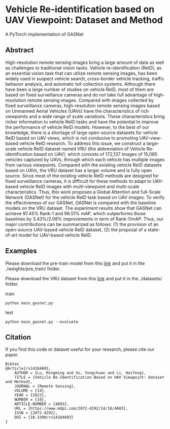 # Vehicle Re-identification based on UAV Viewpoint: Dataset and Method

A PyTorch implementation of GASNet

## Abstract

High-resolution remote sensing images bring a large amount of data as well as challenges to traditional vision tasks. Vehicle re-identification (ReID), as an essential vision task that can utilize remote sensing images, has been widely used in suspect vehicle search, cross-border vehicle tracking, traffic behavior analysis, and automatic toll collection systems. Although there have been a large number of studies on vehicle ReID, most of them are based on fixed surveillance cameras and do not take full advantage of high-resolution remote sensing images. Compared with images collected by fixed surveillance cameras, high-resolution remote sensing images based on Unmanned Aerial Vehicles (UAVs) have the characteristics of rich viewpoints and a wide range of scale variations. These characteristics bring richer information to vehicle ReID tasks and have the potential to improve the performance of vehicle ReID models. However, to the best of our knowledge, there is a shortage of large open-source datasets for vehicle ReID based on UAV views, which is not conducive to promoting UAV-view-based vehicle ReID research. To address this issue, we construct a large-scale vehicle ReID dataset named VRU (the abbreviation of Vehicle Re-identification based on UAV), which consists of 172,137 images of 15,085 vehicles captured by UAVs, through which each vehicle has multiple images from various viewpoints. Compared with the existing vehicle ReID datasets based on UAVs, the VRU dataset has a larger volume and is fully open source. Since most of the existing vehicle ReID methods are designed for fixed surveillance cameras, it is difficult for these methods to adapt to UAV-based vehicle ReID images with multi-viewpoint and multi-scale characteristics. Thus, this work proposes a Global Attention and full-Scale Network (GASNet) for the vehicle ReID task based on UAV images. To verify the effectiveness of our GASNet, GASNet is compared with the baseline models on the VRU dataset. The experiment results show that GASNet can achieve 97.45% Rank-1 and 98.51% mAP, which outperforms those baselines by 3.43%/2.08% improvements in term of Rank-1/mAP. Thus, our major contributions can be summarized as follows: (1) the provision of an open-source UAV-based vehicle ReID dataset, (2) the proposal of a state-of-art model for UAV-based vehicle ReID.

## Examples

Please download the pre-train model from this [link](https://pan.baidu.com/s/1XPSgZI92ClK8lcas_v9sRg?pwd=hqj0) and put it in the ./weights/pre_train/ folder.

Please download the VRU dataset from this [link](https://github.com/GeoX-Lab/ReID/tree/main/VRU) and put it in the ./datasets/ folder.

train

`python main_gasnet.py`

test

`python main_gasnet.py --evaluate`

## Citation

If you find this code or dataset useful for your research, please cite our paper.

```
Bibtex
@Article{rs14184603,
	AUTHOR = {Lu, Mingming and Xu, Yongchuan and Li, Haifeng},
	TITLE = {Vehicle Re-Identification Based on UAV Viewpoint: Dataset and Method},
	JOURNAL = {Remote Sensing},
	VOLUME = {14},
	YEAR = {2022},
	NUMBER = {18},
	ARTICLE-NUMBER = {4603},
	URL = {https://www.mdpi.com/2072-4292/14/18/4603},
	ISSN = {2072-4292},
	DOI = {10.3390/rs14184603}
}
```
